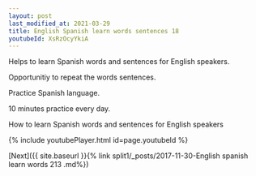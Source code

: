 ```yaml
---
layout: post
last_modified_at: 2021-03-29
title: English Spanish learn words sentences 18 
youtubeId: XsRzOcyYkiA
---
```

 
 
Helps to learn Spanish words and sentences for English speakers.

Opportunitiy to repeat the words sentences. 

Practice Spanish language. 
 
10 minutes practice every day. 
 
How to learn Spanish words and sentences for English speakers 
 
{% include youtubePlayer.html id=page.youtubeId %}
 
 
[Next]({{ site.baseurl }}{% link  split1/_posts/2017-11-30-English spanish learn words 213 .md%})
 
